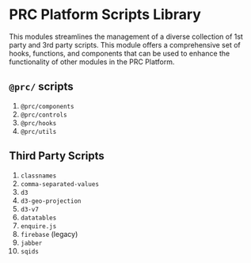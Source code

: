 # PRC Platform Scripts Library

This modules streamlines the management of a diverse collection of 1st party and 3rd party scripts.
This module offers a comprehensive set of hooks, functions, and components that can be used to enhance the functionality of other modules in the PRC Platform.

## `@prc/` scripts

1. `@prc/components`
2. `@prc/controls`
3. `@prc/hooks`
4. `@prc/utils`

## Third Party Scripts

1. `classnames`
2. `comma-separated-values`
3. `d3`
4. `d3-geo-projection`
5. `d3-v7`
6. `datatables`
7. `enquire.js`
8. `firebase` (legacy)
9. `jabber`
10. `sqids`
